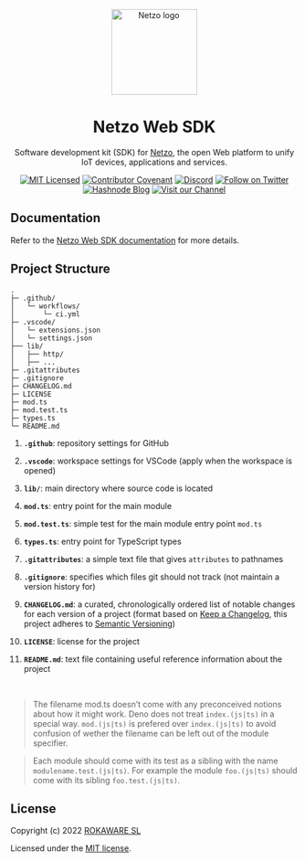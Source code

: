 <p align="center">
  <a href="https://netzo.io" rel="noopener" target="_blank">
    <img width="150" src="https://netzo.io/images/netzo-symbol-light.svg" alt="Netzo logo" />
  </a>
</p>

<h1 align="center">Netzo Web SDK</h1>

<p align="center">
  Software development kit (SDK) for <a href="https://app.netzo.io" target="_blank">Netzo</a>, the open Web platform to unify IoT devices, applications and services.
</p>

<div align="center">

[![MIT Licensed](https://img.shields.io/github/license/netzoio/plugins)](https://github.com/netzoio/netzo/tree/main/LICENSE)
[![Contributor Covenant](https://img.shields.io/badge/Contributor%20Covenant-2.1-4baaaa.svg)](CODE_OF_CONDUCT.md)
[![Discord](https://discord.com/api/guilds/790465167523577887/widget.png)](https://discord.gg/6wQRmrcPXp)
[![Follow on Twitter](https://img.shields.io/twitter/follow/netzoio.svg?label=follow+netzoio)](https://twitter.com/netzoio)
[![Hashnode Blog](https://img.shields.io/badge/hashnode-blog-blue)](https://blog.netzo.io)
[![Visit our Channel](https://img.shields.io/youtube/channel/views/UCHFSTwM7-ZjeJRI0RwtlFmg)](https://www.youtube.com/channel/UCHFSTwM7-ZjeJRI0RwtlFmg)

</div>

## Documentation

Refer to the
[Netzo Web SDK documentation](https://netzo.io/reference/web-sdk/overview) for
more details.

## Project Structure

```
.
├─ .github/
│   └─ workflows/
│       └─ ci.yml
├─ .vscode/
│   └─ extensions.json
│   └─ settings.json
├── lib/
│   ├── http/
│   ├── ...
├─ .gitattributes
├─ .gitignore
├─ CHANGELOG.md
├─ LICENSE
├─ mod.ts
├─ mod.test.ts
├─ types.ts
└─ README.md
```

1. **`.github`**: repository settings for GitHub

2. **`.vscode`**: workspace settings for VSCode (apply when the workspace is
   opened)

3. **`lib/`**: main directory where source code is located

4. **`mod.ts`**: entry point for the main module

5. **`mod.test.ts`**: simple test for the main module entry point `mod.ts`

6. **`types.ts`**: entry point for TypeScript types

7. **`.gitattributes`**: a simple text file that gives `attributes` to pathnames

8. **`.gitignore`**: specifies which files git should not track (not maintain a
   version history for)

9.  **`CHANGELOG.md`**: a curated, chronologically ordered list of notable
    changes for each version of a project (format based on
    [Keep a Changelog](https://keepachangelog.com/en/1.0.0/), this project
    adheres to [Semantic Versioning](https://semver.org/spec/v2.0.0.html))

10. **`LICENSE`**: license for the project

11. **`README.md`**: text file containing useful reference information about the
    project

<br>

> The filename mod.ts doesn’t come with any preconceived notions about how it
> might work. Deno does not treat `index.(js|ts)` in a special way.
> `mod.(js|ts)` is prefered over `index.(js|ts)` to avoid confusion of wether
> the filename can be left out of the module specifier.

> Each module should come with its test as a sibling with the name
> `modulename.test.(js|ts)`. For example the module `foo.(js|ts)` should come
> with its sibling `foo.test.(js|ts)`.

## License

Copyright (c) 2022 [ROKAWARE SL](https://netzo.io)

Licensed under the [MIT license](LICENSE).
